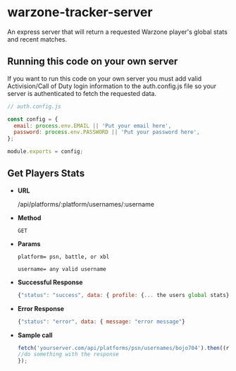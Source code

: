 # warzone-tracker-server

An express server that will return a requested Warzone player's global stats and recent matches.

<h2>Running this code on your own server</h2>

If you want to run this code on your own server you must add valid Activision/Call of Duty login information to the auth.config.js file so your server 
is authenticated to fetch the requested data.

```javascript
// auth.config.js

const config = {
  email: process.env.EMAIL || 'Put your email here',
  password: process.env.PASSWORD || 'Put your password here',
};

module.exports = config;
```

<h2>Get Players Stats</h2>
<ul>
  <li><b>URL</b></li>
  
  /api/platforms/:platform/usernames/:username
   
   <li><b>Method</b></li>
   
   <code>GET</code>
   
  <li><b>Params</b></li>

<code>platform= psn, battle, or xbl</code>

<code>username= any valid username</code>

  <li><b>Successful Response</b></li>

```javascript
{"status": "success", data: { profile: {... the users global stats}, matches: {... the users recent matches}}
```

  <li><b>Error Response</b></li>
  
  ```javascript
  {"status": "error", data: { message: "error message"}
  ```
  
   <li><b>Sample call</b></li>
  
  ```javascript
  fetch('yourserver.com/api/platforms/psn/usernames/bojo704').then((response) => {
  //do something with the response
  });
  ```

</ul>
